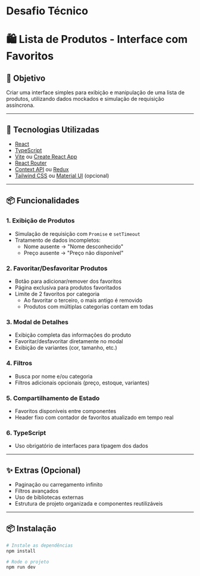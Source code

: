 # Desafio Técnico

# 🛍️ Lista de Produtos - Interface com Favoritos

## 🎯 Objetivo

Criar uma interface simples para exibição e manipulação de uma lista de produtos, utilizando dados mockados e simulação de requisição assíncrona.

---

## 🚀 Tecnologias Utilizadas

- [React](https://reactjs.org/)
- [TypeScript](https://www.typescriptlang.org/)
- [Vite](https://vitejs.dev/) ou [Create React App](https://create-react-app.dev/)
- [React Router](https://reactrouter.com/)
- [Context API](https://reactjs.org/docs/context.html) ou [Redux](https://redux.js.org/)
- [Tailwind CSS](https://tailwindcss.com/) ou [Material UI](https://mui.com/) (opcional)

---

## 📦 Funcionalidades

### 1. Exibição de Produtos

- Simulação de requisição com `Promise` e `setTimeout`
- Tratamento de dados incompletos:
  - Nome ausente → "Nome desconhecido"
  - Preço ausente → "Preço não disponível"

### 2. Favoritar/Desfavoritar Produtos

- Botão para adicionar/remover dos favoritos
- Página exclusiva para produtos favoritados
- Limite de 2 favoritos por categoria
  - Ao favoritar o terceiro, o mais antigo é removido
  - Produtos com múltiplas categorias contam em todas

### 3. Modal de Detalhes

- Exibição completa das informações do produto
- Favoritar/desfavoritar diretamente no modal
- Exibição de variantes (cor, tamanho, etc.)

### 4. Filtros

- Busca por nome e/ou categoria
- Filtros adicionais opcionais (preço, estoque, variantes)

### 5. Compartilhamento de Estado

- Favoritos disponíveis entre componentes
- Header fixo com contador de favoritos atualizado em tempo real

### 6. TypeScript

- Uso obrigatório de interfaces para tipagem dos dados

---

## ✨ Extras (Opcional)

- Paginação ou carregamento infinito
- Filtros avançados
- Uso de bibliotecas externas
- Estrutura de projeto organizada e componentes reutilizáveis


---

## 📦 Instalação

```bash
# Instale as dependências
npm install

# Rode o projeto
npm run dev
